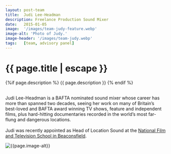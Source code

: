```yaml
---
layout: post-team
title:  Judi Lee-Headman
description: Freelance Production Sound Mixer
date:   2015-01-05
image:  '/images/team-judy-feature.webp'
image-alt: 'Photo of Judy.'
image-header: '/images/team-judy.webp'
tags:   [team, advisory panel]
---
```


<!-- begin hero -->
  <div class="container">
    <div class="row">
      <div class="col col-12">
        <div class="hero2__inner">
          <div class="hero2__left">
            <h1 class="post__title">{{ page.title | escape }}</h1>
          {%if page.description %}
            {{ page.description }}
          {% endif %}
          <br><br>
          <p>Judi Lee-Headman is a BAFTA nominated sound mixer whose career has more than spanned two decades, seeing her work on many of Britain’s best-loved and BAFTA award winning TV shows, feature and independent films, plus hard-hitting documentaries recorded in the world’s most far-flung and dangerous locations.
          <br><br>
          Judi was recently appointed as Head of Location Sound at the <a href="https://nfts.co.uk/ ">National Film and Television School in Beaconsfield</a>.
          </p>
           </div>
          <div class="hero2__right">
              <img class="lazy" data-src="{{page.image-header}}" alt="{{page.image-alt}}">
        </div>
      </div>
    </div>
  </div>